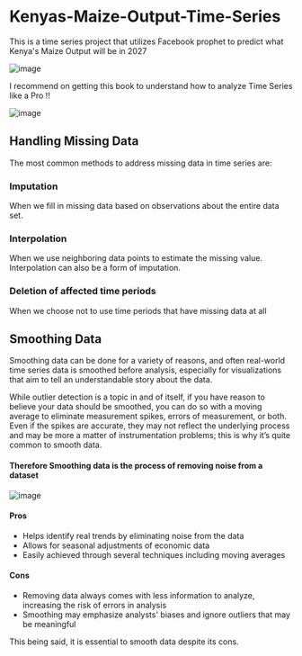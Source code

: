 # Kenyas-Maize-Output-Time-Series
This is a time series project that utilizes Facebook prophet to predict what Kenya's Maize Output will be in 2027

![image](https://user-images.githubusercontent.com/63351043/230066193-4e79fbc5-46d2-4f1a-a881-a90b404944b1.png)

I recommend on getting this book to understand how to analyze Time Series like a Pro !!

![image](https://user-images.githubusercontent.com/63351043/231533189-1ebbbe73-c3cf-4dab-b1e4-29acbf147d1c.png)

## Handling Missing Data 
The most common methods to address missing data in time series are: 

### Imputation
When we fill in missing data based on observations about the entire data set.

### Interpolation
When we use neighboring data points to estimate the missing value. Interpolation can also be a form of imputation.

### Deletion of affected time periods
When we choose not to use time periods that have missing data at all


## Smoothing Data
Smoothing data can be done for a variety of reasons, and often real-world time series data is smoothed before analysis, especially for visualizations that aim to tell an understandable story about the data. 

While outlier detection is a topic in and of itself, if you have reason to believe your data should be smoothed, you can do so with a moving average to eliminate measurement spikes, errors of measurement, or both. Even if the spikes are accurate, they
may not reflect the underlying process and may be more a matter of instrumentation problems; this is why it’s quite common to smooth data.
#### Therefore Smoothing data is the process of removing noise from a dataset

![image](https://www.investopedia.com/thmb/AlWZjs7tasYiBJGyzVOl1cObsKU=/750x0/filters:no_upscale():max_bytes(150000):strip_icc():format(webp)/dotdash_Final_Strategies_Applications_Behind_The_50_Day_EMA_INTC_AAPL_Jul_2020-03-4913804fedb2488aa6a3e60de37baf4d.jpg)

#### Pros
- Helps identify real trends by eliminating noise from the data
- Allows for seasonal adjustments of economic data
- Easily achieved through several techniques including moving averages
#### Cons
- Removing data always comes with less information to analyze, increasing the risk of errors in analysis
- Smoothing may emphasize analysts' biases and ignore outliers that may be meaningful

This being said, it is essential to smooth data despite its cons.